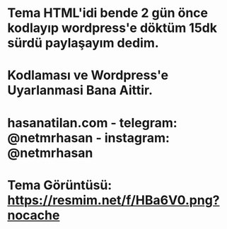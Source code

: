 # Tema HTML'idi bende 2 gün önce kodlayıp wordpress'e döktüm 15dk sürdü paylaşayım dedim.
# Kodlaması ve Wordpress'e Uyarlanmasi Bana Aittir.
# hasanatilan.com - telegram: @netmrhasan - instagram: @netmrhasan
# Tema Görüntüsü: https://resmim.net/f/HBa6V0.png?nocache
